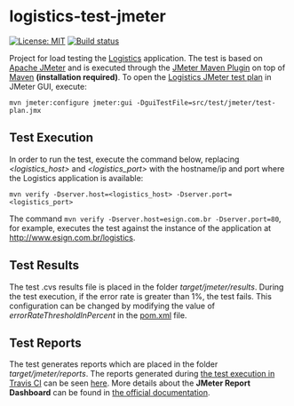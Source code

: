 # logistics-test-jmeter

[![License: MIT](https://img.shields.io/badge/License-MIT-yellow.svg)](https://opensource.org/licenses/MIT) [![Build status](https://travis-ci.org/esign-consulting/logistics-test-jmeter.svg?branch=master)](https://travis-ci.org/esign-consulting/logistics-test-jmeter)

Project for load testing the [Logistics](https://github.com/esign-consulting/logistics) application. The test is based on [Apache JMeter](https://jmeter.apache.org) and is executed through the [JMeter Maven Plugin](https://github.com/jmeter-maven-plugin/jmeter-maven-plugin) on top of [Maven](https://maven.apache.org) **(installation required)**. To open the [Logistics JMeter test plan](src/test/jmeter/test-plan.jmx) in JMeter GUI, execute:

`mvn jmeter:configure jmeter:gui -DguiTestFile=src/test/jmeter/test-plan.jmx`

## Test Execution

In order to run the test, execute the command below, replacing *<logistics_host>* and *<logistics_port>* with the hostname/ip and port where the Logistics application is available:

`mvn verify -Dserver.host=<logistics_host> -Dserver.port=<logistics_port>`

The command `mvn verify -Dserver.host=esign.com.br -Dserver.port=80`, for example, executes the test against the instance of the application at <http://www.esign.com.br/logistics>.

## Test Results

The test .cvs results file is placed in the folder *target/jmeter/results*. During the test execution, if the error rate is greater than 1%, the test fails. This configuration can be changed by modifying the value of *errorRateThresholdInPercent* in the [pom.xml](pom.xml) file.

## Test Reports

The test generates reports which are placed in the folder *target/jmeter/reports*. The reports generated during [the test execution in Travis CI](https://travis-ci.org/esign-consulting/logistics-test-jmeter) can be seen [here](http://www.esign.com.br/logistics-test-jmeter/test-plan/index.html). More details about the **JMeter Report Dashboard** can be found in [the official documentation](https://jmeter.apache.org/usermanual/generating-dashboard.html).
